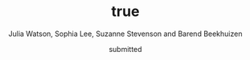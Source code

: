 ---
author: Julia Watson, Sophia Lee, Suzanne Stevenson and Barend Beekhuizen
date: submitted
title: {Do language models practice what they preach? Examining language ideologies about gendered language reform in LLMs}
category: proceedings
booktitle: Proceedings of the 62nd Annual Conference of the Association for Computational Linguistics.
---